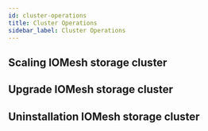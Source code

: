 ```yaml
---
id: cluster-operations
title: Cluster Operations
sidebar_label: Cluster Operations
---
```


## Scaling IOMesh storage cluster



## Upgrade IOMesh storage cluster



## Uninstallation IOMesh storage cluster
